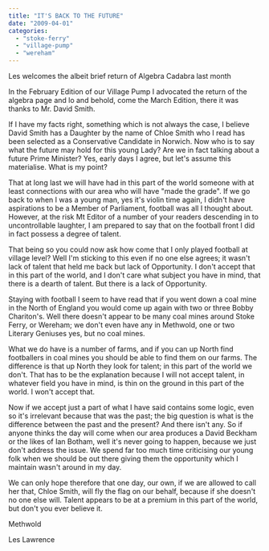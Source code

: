 ```yaml
---
title: "IT'S BACK TO THE FUTURE"
date: "2009-04-01"
categories: 
  - "stoke-ferry"
  - "village-pump"
  - "wereham"
---
```


Les welcomes the albeit brief return of Algebra Cadabra last month

In the February Edition of our Village Pump I advocated the return of the algebra page and lo and behold, come the March Edition, there it was thanks to Mr. David Smith.

If I have my facts right, something which is not always the case, I believe David Smith has a Daughter by the name of Chloe Smith who I read has been selected as a Conservative Candidate in Norwich. Now who is to say what the future may hold for this young Lady? Are we in fact talking about a future Prime Minister? Yes, early days I agree, but let's assume this materialise. What is my point?

That at long last we will have had in this part of the world someone with at least connections with our area who will have "made the grade". If we go back to when I was a young man, yes it's violin time again, I didn't have aspirations to be a Member of Parliament, football was all I thought about. However, at the risk Mt Editor of a number of your readers descending in to uncontrollable laughter, I am prepared to say that on the football front I did in fact possess a degree of talent.

That being so you could now ask how come that I only played football at village level? Well I'm sticking to this even if no one else agrees; it wasn't lack of talent that held me back but lack of Opportunity. I don't accept that in this part of the world, and I don't care what subject you have in mind, that there is a dearth of talent. But there is a lack of Opportunity.

Staying with football I seem to have read that if you went down a coal mine in the North of England you would come up again with two or three Bobby Chariton's. Well there doesn't appear to be many coal mines around Stoke Ferry, or Wereham; we don't even have any in Methwold, one or two Literary Geniuses yes, but no coal mines.

What we do have is a number of farms, and if you can up North find footballers in coal mines you should be able to find them on our farms. The difference is that up North they look for talent; in this part of the world we don't. That has to be the explanation because I will not accept talent, in whatever field you have in mind, is thin on the ground in this part of the world. I won't accept that.

Now if we accept just a part of what I have said contains some logic, even so it's irrelevant because that was the past; the big question is what is the difference between the past and the present? And there isn't any. So if anyone thinks the day will come when our area produces a David Beckham or the likes of Ian Botham, well it's never going to happen, because we just don't address the issue. We spend far too much time criticising our young folk when we should be out there giving them the opportunity which I maintain wasn't around in my day.

We can only hope therefore that one day, our own, if we are allowed to call her that, Chloe Smith, will fly the flag on our behalf, because if she doesn't no one else will. Talent appears to be at a premium in this part of the world, but don't you ever believe it.

Methwold

Les Lawrence
